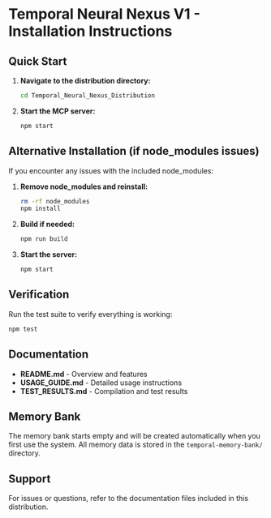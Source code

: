 # Temporal Neural Nexus V1 - Installation Instructions

## Quick Start

1. **Navigate to the distribution directory:**
   ```bash
   cd Temporal_Neural_Nexus_Distribution
   ```

2. **Start the MCP server:**
   ```bash
   npm start
   ```

## Alternative Installation (if node_modules issues)

If you encounter any issues with the included node_modules:

1. **Remove node_modules and reinstall:**
   ```bash
   rm -rf node_modules
   npm install
   ```

2. **Build if needed:**
   ```bash
   npm run build
   ```

3. **Start the server:**
   ```bash
   npm start
   ```

## Verification

Run the test suite to verify everything is working:
```bash
npm test
```

## Documentation

- **README.md** - Overview and features
- **USAGE_GUIDE.md** - Detailed usage instructions
- **TEST_RESULTS.md** - Compilation and test results

## Memory Bank

The memory bank starts empty and will be created automatically when you first use the system.
All memory data is stored in the `temporal-memory-bank/` directory.

## Support

For issues or questions, refer to the documentation files included in this distribution.
